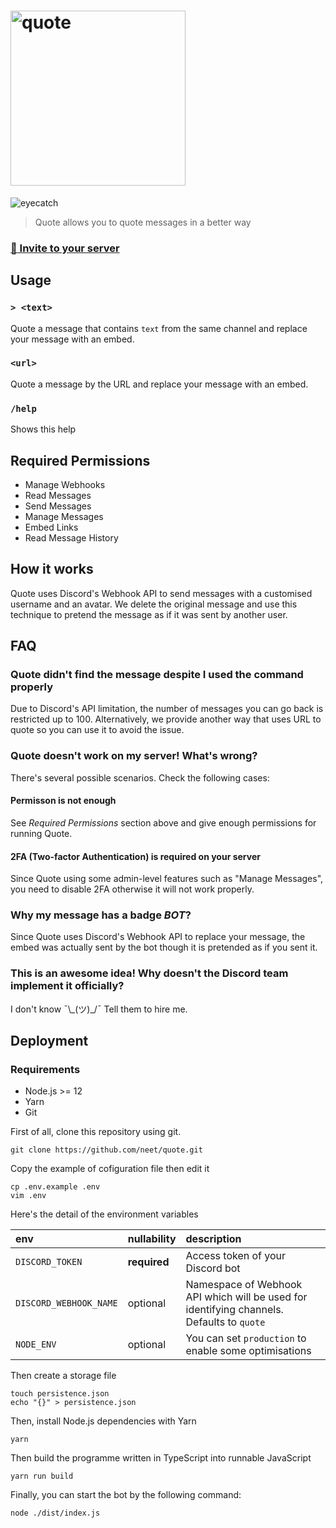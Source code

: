 # <img alt="quote" src="https://i.imgur.com/iqDW7gp.png" width="280px" />

![eyecatch](https://i.imgur.com/dlglta1.png)

> Quote allows you to quote messages in a better way


### **[🎫 Invite to your server](https://discordapp.com/oauth2/authorize?client_id=678185722473349120&scope=bot&permissions=536964096)**

## Usage

### `> <text>`

Quote a message that contains `text` from the same channel and replace your message with an embed.

### `<url>`

Quote a message by the URL and replace your message with an embed.

### `/help`

Shows this help

## Required Permissions
- Manage Webhooks
- Read Messages
- Send Messages
- Manage Messages
- Embed Links
- Read Message History

## How it works

Quote uses Discord's Webhook API to send messages with a customised username and an avatar. We delete the original message and use this technique to pretend the message as if it was sent by another user.

## FAQ

### Quote didn't find the message despite I used the command properly

Due to Discord's API limitation, the number of messages you can go back is restricted up to 100. Alternatively, we provide another way that uses URL to quote so you can use it to avoid the issue.

### Quote doesn't work on my server! What's wrong?
There's several possible scenarios. Check the following cases:

#### Permisson is not enough
See *Required Permissions* section above and give enough permissions for running Quote.

#### 2FA (Two-factor Authentication) is required on your server
Since Quote using some admin-level features such as "Manage Messages", you need to disable 2FA otherwise it will not work properly.

### Why my message has a badge _BOT_?

Since Quote uses Discord's Webhook API to replace your message, the embed was actually sent by the bot though it is pretended as if you sent it.

### This is an awesome idea! Why doesn't the Discord team implement it officially?

I don't know ¯\\\_(ツ)\_/¯ Tell them to hire me.

## Deployment
### Requirements
 - Node.js >= 12
 - Yarn
 - Git

First of all, clone this repository using git.

```
git clone https://github.com/neet/quote.git
```

Copy the example of cofiguration file then edit it

```
cp .env.example .env
vim .env
```

Here's the detail of the environment variables

| env | nullability | description |
| :-  | :- | :- |
| `DISCORD_TOKEN` | **required** | Access token of your Discord bot |
| `DISCORD_WEBHOOK_NAME` | optional | Namespace of Webhook API which will be used for identifying channels. Defaults to `quote` |
| `NODE_ENV` | optional | You can set `production` to enable some optimisations | 

Then create a storage file

```
touch persistence.json
echo "{}" > persistence.json
```

Then, install Node.js dependencies with Yarn

```
yarn
```

Then build the programme written in TypeScript into runnable JavaScript

```
yarn run build
```

Finally, you can start the bot by the following command:

```
node ./dist/index.js
```
